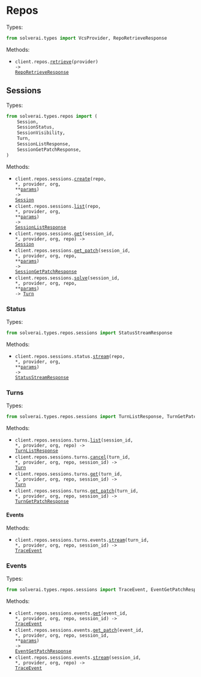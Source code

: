 # Repos

Types:

```python
from solverai.types import VcsProvider, RepoRetrieveResponse
```

Methods:

- <code title="get /alpha/repos/{provider}">client.repos.<a href="./src/solverai/resources/repos/repos.py">retrieve</a>(provider) -> <a href="./src/solverai/types/repo_retrieve_response.py">RepoRetrieveResponse</a></code>

## Sessions

Types:

```python
from solverai.types.repos import (
    Session,
    SessionStatus,
    SessionVisibility,
    Turn,
    SessionListResponse,
    SessionGetPatchResponse,
)
```

Methods:

- <code title="post /alpha/repos/{provider}/{org}/{repo}/sessions">client.repos.sessions.<a href="./src/solverai/resources/repos/sessions/sessions.py">create</a>(repo, \*, provider, org, \*\*<a href="src/solverai/types/repos/session_create_params.py">params</a>) -> <a href="./src/solverai/types/repos/session.py">Session</a></code>
- <code title="get /alpha/repos/{provider}/{org}/{repo}/sessions">client.repos.sessions.<a href="./src/solverai/resources/repos/sessions/sessions.py">list</a>(repo, \*, provider, org, \*\*<a href="src/solverai/types/repos/session_list_params.py">params</a>) -> <a href="./src/solverai/types/repos/session_list_response.py">SessionListResponse</a></code>
- <code title="get /alpha/repos/{provider}/{org}/{repo}/sessions/{sessionId}">client.repos.sessions.<a href="./src/solverai/resources/repos/sessions/sessions.py">get</a>(session_id, \*, provider, org, repo) -> <a href="./src/solverai/types/repos/session.py">Session</a></code>
- <code title="get /alpha/repos/{provider}/{org}/{repo}/sessions/{sessionId}/patch">client.repos.sessions.<a href="./src/solverai/resources/repos/sessions/sessions.py">get_patch</a>(session_id, \*, provider, org, repo, \*\*<a href="src/solverai/types/repos/session_get_patch_params.py">params</a>) -> <a href="./src/solverai/types/repos/session_get_patch_response.py">SessionGetPatchResponse</a></code>
- <code title="post /alpha/repos/{provider}/{org}/{repo}/sessions/{sessionId}/solve">client.repos.sessions.<a href="./src/solverai/resources/repos/sessions/sessions.py">solve</a>(session_id, \*, provider, org, repo, \*\*<a href="src/solverai/types/repos/session_solve_params.py">params</a>) -> <a href="./src/solverai/types/repos/turn.py">Turn</a></code>

### Status

Types:

```python
from solverai.types.repos.sessions import StatusStreamResponse
```

Methods:

- <code title="get /alpha/repos/{provider}/{org}/{repo}/sessions/status/stream">client.repos.sessions.status.<a href="./src/solverai/resources/repos/sessions/status.py">stream</a>(repo, \*, provider, org, \*\*<a href="src/solverai/types/repos/sessions/status_stream_params.py">params</a>) -> <a href="./src/solverai/types/repos/sessions/status_stream_response.py">StatusStreamResponse</a></code>

### Turns

Types:

```python
from solverai.types.repos.sessions import TurnListResponse, TurnGetPatchResponse
```

Methods:

- <code title="get /alpha/repos/{provider}/{org}/{repo}/sessions/{sessionId}/turns">client.repos.sessions.turns.<a href="./src/solverai/resources/repos/sessions/turns/turns.py">list</a>(session_id, \*, provider, org, repo) -> <a href="./src/solverai/types/repos/sessions/turn_list_response.py">TurnListResponse</a></code>
- <code title="post /alpha/repos/{provider}/{org}/{repo}/sessions/{sessionId}/turns/{turnId}/cancel">client.repos.sessions.turns.<a href="./src/solverai/resources/repos/sessions/turns/turns.py">cancel</a>(turn_id, \*, provider, org, repo, session_id) -> <a href="./src/solverai/types/repos/turn.py">Turn</a></code>
- <code title="get /alpha/repos/{provider}/{org}/{repo}/sessions/{sessionId}/turns/{turnId}">client.repos.sessions.turns.<a href="./src/solverai/resources/repos/sessions/turns/turns.py">get</a>(turn_id, \*, provider, org, repo, session_id) -> <a href="./src/solverai/types/repos/turn.py">Turn</a></code>
- <code title="get /alpha/repos/{provider}/{org}/{repo}/sessions/{sessionId}/turns/{turnId}/patch">client.repos.sessions.turns.<a href="./src/solverai/resources/repos/sessions/turns/turns.py">get_patch</a>(turn_id, \*, provider, org, repo, session_id) -> <a href="./src/solverai/types/repos/sessions/turn_get_patch_response.py">TurnGetPatchResponse</a></code>

#### Events

Methods:

- <code title="get /alpha/repos/{provider}/{org}/{repo}/sessions/{sessionId}/turns/{turnId}/events/stream">client.repos.sessions.turns.events.<a href="./src/solverai/resources/repos/sessions/turns/events.py">stream</a>(turn_id, \*, provider, org, repo, session_id) -> <a href="./src/solverai/types/repos/sessions/trace_event.py">TraceEvent</a></code>

### Events

Types:

```python
from solverai.types.repos.sessions import TraceEvent, EventGetPatchResponse
```

Methods:

- <code title="get /alpha/repos/{provider}/{org}/{repo}/sessions/{sessionId}/events/{eventId}">client.repos.sessions.events.<a href="./src/solverai/resources/repos/sessions/events.py">get</a>(event_id, \*, provider, org, repo, session_id) -> <a href="./src/solverai/types/repos/sessions/trace_event.py">TraceEvent</a></code>
- <code title="get /alpha/repos/{provider}/{org}/{repo}/sessions/{sessionId}/events/{eventId}/patch">client.repos.sessions.events.<a href="./src/solverai/resources/repos/sessions/events.py">get_patch</a>(event_id, \*, provider, org, repo, session_id, \*\*<a href="src/solverai/types/repos/sessions/event_get_patch_params.py">params</a>) -> <a href="./src/solverai/types/repos/sessions/event_get_patch_response.py">EventGetPatchResponse</a></code>
- <code title="get /alpha/repos/{provider}/{org}/{repo}/sessions/{sessionId}/events/stream">client.repos.sessions.events.<a href="./src/solverai/resources/repos/sessions/events.py">stream</a>(session_id, \*, provider, org, repo) -> <a href="./src/solverai/types/repos/sessions/trace_event.py">TraceEvent</a></code>
